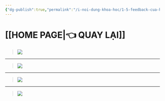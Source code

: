 ```yaml
---
{"dg-publish":true,"permalink":"/i-noi-dung-khoa-hoc/1-5-feedback-cua-hoc-vien/","dgPassFrontmatter":true,"noteIcon":"1"}
---
```


# [[HOME PAGE\|👈 QUAY LẠI]]

>![](https://i.imgur.com/Qdpslmf.png)
---
>![](https://i.imgur.com/9OATh9F.png)
---
>![](https://i.imgur.com/biaBB1X.png)
---
>![](https://i.imgur.com/xvzj3mv.png)

